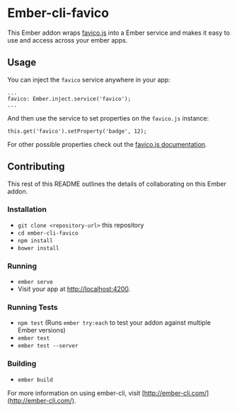 # Ember-cli-favico

This Ember addon wraps [favico.js](http://lab.ejci.net/favico.js/) into a Ember service and makes it easy to use and access across your ember apps.

## Usage

You can inject the `favico` service anywhere in your app:

```
...
favico: Ember.inject.service('favico');
...
```

And then use the service to set properties on the `favico.js` instance:

```
this.get('favico').setProperty('badge', 12);
```

For other possible properties check out the [favico.js documentation](http://lab.ejci.net/favico.js/).

## Contributing

This rest of this README outlines the details of collaborating on this Ember addon.

### Installation

* `git clone <repository-url>` this repository
* `cd ember-cli-favico`
* `npm install`
* `bower install`

### Running

* `ember serve`
* Visit your app at [http://localhost:4200](http://localhost:4200).

### Running Tests

* `npm test` (Runs `ember try:each` to test your addon against multiple Ember versions)
* `ember test`
* `ember test --server`

### Building

* `ember build`

For more information on using ember-cli, visit [http://ember-cli.com/](http://ember-cli.com/).
